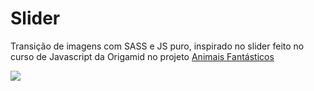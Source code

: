 # Slider

Transição de imagens com SASS e JS puro, inspirado no slider feito no curso de Javascript da Origamid no projeto [Animais Fantásticos](https://origamid.github.io/animais-fantasticos/)

![](/src/img/slider.gif)

